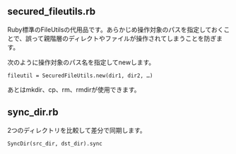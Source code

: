## secured_fileutils.rb

Ruby標準のFileUtilsの代用品です。あらかじめ操作対象のパスを指定しておくことで、誤って親階層のディレクトやファイルが操作されてしまうことを防ぎます。

次のように操作対象のパス名を指定してnewします。

	fileutil = SecuredFileUtils.new(dir1, dir2, …)

あとはmkdir、cp、rm、rmdirが使用できます。

## sync_dir.rb

2つのディレクトリを比較して差分で同期します。

	SyncDir(src_dir, dst_dir).sync

